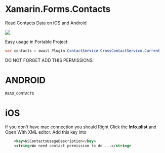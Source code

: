 # Xamarin.Forms.Contacts
Read Contacts Data on iOS and Android

<a href="https://www.nuget.org/packages/Xamarin.Forms.Contacts/">
<img src="https://img.shields.io/badge/Nuget-1.0.5-blue.svg">
</a>

Easy usage in Portable Project:

```csharp
var contacts = await Plugin.ContactService.CrossContactService.Current.GetContactListAsync();
```

DO NOT FORGET ADD THIS PERMISSIONS:

# ANDROID
```
READ_CONTACTS
```

# iOS
If you don't have mac connection you should Right Click the **Info.plist** and Open With XML editor.
Add this key into **<dict>**
```xml
	<key>NSContactsUsageDescription</key>
	<string>We need contact permission to do ...</string>
```

